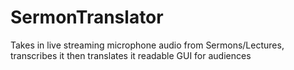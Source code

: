 # SermonTranslator
Takes in live streaming microphone audio from Sermons/Lectures, transcribes it then translates it readable GUI for audiences
